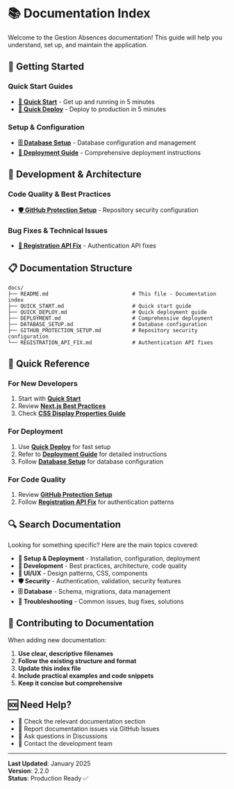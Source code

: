 # 📚 Documentation Index

Welcome to the Gestion Absences documentation! This guide will help you understand, set up, and maintain the application.

## 🚀 **Getting Started**

### **Quick Start Guides**
- **[🚀 Quick Start](QUICK_START.md)** - Get up and running in 5 minutes
- **[🚀 Quick Deploy](QUICK_DEPLOY.md)** - Deploy to production in 5 minutes

### **Setup & Configuration**
- **[🗄️ Database Setup](DATABASE_SETUP.md)** - Database configuration and management
- **[📖 Deployment Guide](DEPLOYMENT.md)** - Comprehensive deployment instructions

## 🔧 **Development & Architecture**

### **Code Quality & Best Practices**
- **[🛡️ GitHub Protection Setup](GITHUB_PROTECTION_SETUP.md)** - Repository security configuration

### **Bug Fixes & Technical Issues**
- **[🔐 Registration API Fix](REGISTRATION_API_FIX.md)** - Authentication API fixes

## 📋 **Documentation Structure**

```
docs/
├── README.md                           # This file - Documentation index
├── QUICK_START.md                      # Quick start guide
├── QUICK_DEPLOY.md                     # Quick deployment guide
├── DEPLOYMENT.md                       # Comprehensive deployment
├── DATABASE_SETUP.md                   # Database configuration
├── GITHUB_PROTECTION_SETUP.md          # Repository security configuration
└── REGISTRATION_API_FIX.md             # Authentication API fixes
```

## 🎯 **Quick Reference**

### **For New Developers**
1. Start with **[Quick Start](QUICK_START.md)**
2. Review **[Next.js Best Practices](NEXTJS_BEST_PRACTICES.md)**
3. Check **[CSS Display Properties Guide](CSS_DISPLAY_PROPERTIES_GUIDE.md)**

### **For Deployment**
1. Use **[Quick Deploy](QUICK_DEPLOY.md)** for fast setup
2. Refer to **[Deployment Guide](DEPLOYMENT.md)** for detailed instructions
3. Follow **[Database Setup](DATABASE_SETUP.md)** for database configuration

### **For Code Quality**
1. Review **[GitHub Protection Setup](GITHUB_PROTECTION_SETUP.md)**
2. Follow **[Registration API Fix](REGISTRATION_API_FIX.md)** for authentication patterns

## 🔍 **Search Documentation**

Looking for something specific? Here are the main topics covered:

- **🚀 Setup & Deployment** - Installation, configuration, deployment
- **🔧 Development** - Best practices, architecture, code quality
- **🎨 UI/UX** - Design patterns, CSS, components
- **🛡️ Security** - Authentication, validation, security features
- **🗄️ Database** - Schema, migrations, data management
- **🐛 Troubleshooting** - Common issues, bug fixes, solutions

## 📝 **Contributing to Documentation**

When adding new documentation:

1. **Use clear, descriptive filenames**
2. **Follow the existing structure and format**
3. **Update this index file**
4. **Include practical examples and code snippets**
5. **Keep it concise but comprehensive**

## 🆘 **Need Help?**

- 📖 Check the relevant documentation section
- 🐛 Report documentation issues via GitHub Issues
- 💬 Ask questions in Discussions
- 📧 Contact the development team

---

**Last Updated**: January 2025  
**Version**: 2.2.0  
**Status**: Production Ready ✅
